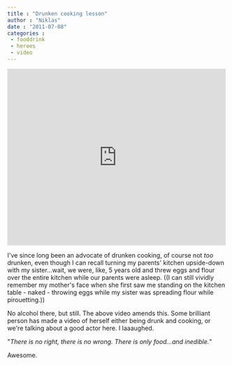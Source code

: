 ```yaml
---
title : "Drunken cooking lesson"
author : "Niklas"
date : "2011-07-08"
categories : 
 - fooddrink
 - heroes
 - video
---
```


<iframe width="500" height="405" src="https://www.youtube.com/embed/cKf0GirR0-A?rel=0" frameborder="0" allowfullscreen></iframe>

I've since long been an advocate of drunken cooking, of course not _too_ drunken, even though I can recall turning my parents' kitchen upside-down with my sister...wait, we were, like, 5 years old and threw eggs and flour over the entire kitchen while our parents were asleep. ((I can still vividly remember my mother's face when she first saw me standing on the kitchen table - naked - throwing eggs while my sister was spreading flour while pirouetting.))

No alcohol there, but still. The above video amends this. Some brilliant person has made a video of herself either being drunk and cooking, or we're talking about a good actor here. I laaaughed.

"_There is no right, there is no wrong. There is only food...and inedible._"

Awesome.
